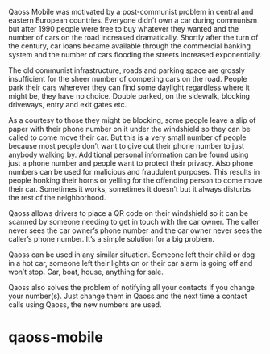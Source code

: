 Qaoss Mobile was motivated by a post-communist problem in central and eastern European countries. Everyone didn’t own a car during communism but after 1990 people were free to buy whatever they wanted and the number of cars on the road increased dramatically. Shortly after the turn of the century, car loans became available through the commercial banking system and the number of cars flooding the streets increased exponentially.

The old communist infrastructure, roads and parking space are grossly insufficient for the sheer number of competing cars on the road. People park their cars wherever they can find some daylight regardless where it might be, they have no choice. Double parked, on the sidewalk, blocking driveways, entry and exit gates etc.

As a courtesy to those they might be blocking, some people leave a slip of paper with their phone number on it under the windshield so they can be called to come move their car. But this is a very small number of people because most people don’t want to give out their phone number to just anybody walking by. Additional personal information can be found using just a phone number and people want to protect their privacy. Also phone numbers can be used for malicious and fraudulent purposes. This results in people honking their horns or yelling for the offending person to come move their car. Sometimes it works, sometimes it doesn’t but it always disturbs the rest of the neighborhood.

Qaoss allows drivers to place a QR code on their windshield so it can be scanned by someone needing to get in touch with the car owner. The caller never sees the car owner’s phone number and the car owner never sees the caller’s phone number. It’s a simple solution for a big problem.

Qaoss can be used in any similar situation. Someone left their child or dog in a hot car, someone left their lights on or their car alarm is going off and won’t stop. Car, boat, house, anything for sale.

Qaoss also solves the problem of notifying all your contacts if you change your number(s). Just change them in Qaoss and the next time a contact calls using Qaoss, the new numbers are used.
# qaoss-mobile
